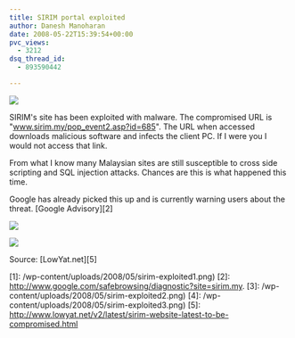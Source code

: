 ```yaml
---
title: SIRIM portal exploited
author: Danesh Manoharan
date: 2008-05-22T15:39:54+00:00
pvc_views:
  - 3212
dsq_thread_id:
  - 893590442

---
```

![](/wp-content/uploads/2008/05/sirim-exploited1.png)

SIRIM's site has been exploited with malware. The compromised URL is "www.sirim.my/pop_event2.asp?id=685". The URL when accessed downloads malicious software and infects the client PC. If I were you I would not access that link.

From what I know many Malaysian sites are still susceptible to cross side scripting and SQL injection attacks. Chances are this is what happened this time.

Google has already picked this up and is currently warning users about the threat. [Google Advisory][2]

![](/wp-content/uploads/2008/05/sirim-exploited2.png)

![](/wp-content/uploads/2008/05/sirim-exploited3.png)

Source: [LowYat.net][5]

 [1]: /wp-content/uploads/2008/05/sirim-exploited1.png)
 [2]: http://www.google.com/safebrowsing/diagnostic?site=sirim.my.
 [3]: /wp-content/uploads/2008/05/sirim-exploited2.png)
 [4]: /wp-content/uploads/2008/05/sirim-exploited3.png)
 [5]: http://www.lowyat.net/v2/latest/sirim-website-latest-to-be-compromised.html